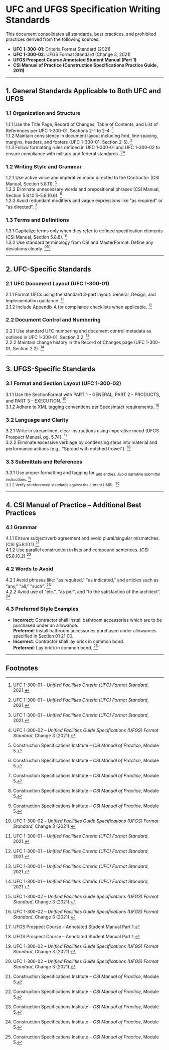 # UFC and UFGS Specification Writing Standards

This document consolidates all standards, best practices, and prohibited practices derived from the following sources:
- **UFC 1-300-01**: Criteria Format Standard (2021)
- **UFC 1-300-02**: UFGS Format Standard (Change 3, 2021)
- **UFGS Prospect Course Annotated Student Manual (Part 1)**
- **CSI Manual of Practice (Construction Specifications Practice Guide, 2011)**

---

## 1. General Standards Applicable to Both UFC and UFGS

### 1.1 Organization and Structure
1.1.1 Use the Title Page, Record of Changes, Table of Contents, and List of References per UFC 1-300-01, Sections 2-1 to 2-4. [^1]  
1.1.2 Maintain consistency in document layout including font, line spacing, margins, headers, and footers (UFC 1-300-01, Section 2-5). [^1]  
1.1.3 Follow formatting rules defined in UFC 1-300-01 and UFC 1-300-02 to ensure compliance with military and federal standards. [^1][^2]

### 1.2 Writing Style and Grammar
1.2.1 Use active voice and imperative mood directed to the Contractor (CSI Manual, Section 5.8.11). [^4]  
1.2.2 Eliminate unnecessary words and prepositional phrases (CSI Manual, Section 5.8.10.5–5.8.10.6). [^4]  
1.2.3 Avoid redundant modifiers and vague expressions like "as required" or "as directed". [^4]

### 1.3 Terms and Definitions
1.3.1 Capitalize terms only when they refer to defined specification elements (CSI Manual, Section 5.8.8). [^4]  
1.3.2 Use standard terminology from CSI and MasterFormat. Define any deviations clearly. [^4][^2]

---

## 2. UFC-Specific Standards

### 2.1 UFC Document Layout (UFC 1-300-01)
2.1.1 Format UFCs using the standard 3-part layout: General, Design, and Implementation guidance. [^1]  
2.1.2 Include Appendix A for compliance checklists when applicable. [^1]

### 2.2 Document Control and Numbering
2.2.1 Use standard UFC numbering and document control metadata as outlined in UFC 1-300-01, Section 3.2. [^1]  
2.2.2 Maintain change history in the Record of Changes page (UFC 1-300-01, Section 2.2). [^1]

---

## 3. UFGS-Specific Standards

### 3.1 Format and Section Layout (UFC 1-300-02)
3.1.1 Use the SectionFormat with PART 1 – GENERAL, PART 2 – PRODUCTS, and PART 3 – EXECUTION. [^2]  
3.1.2 Adhere to XML tagging conventions per SpecsIntact requirements. [^2]

### 3.2 Language and Clarity
3.2.1 Write in streamlined, clear instructions using imperative mood (UFGS Prospect Manual, pg. 5.74). [^3]  
3.2.2 Eliminate excessive verbiage by condensing steps into material and performance actions (e.g., "Spread with notched trowel"). [^3]

### 3.3 Submittals and References
3.3.1 Use proper formatting and tagging for <SUB> and <ITM> entries. Avoid narrative submittal instructions. [^2]  
3.3.2 Verify all referenced standards against the current UMRL. [^2]

---

## 4. CSI Manual of Practice – Additional Best Practices

### 4.1 Grammar
4.1.1 Ensure subject/verb agreement and avoid plural/singular mismatches. (CSI §5.8.10.1) [^4]  
4.1.2 Use parallel construction in lists and compound sentences. (CSI §5.8.10.2) [^4]

### 4.2 Words to Avoid
4.2.1 Avoid phrases like: "as required," "as indicated," and articles such as "any," "all," "such". [^4]  
4.2.2 Avoid use of "etc.", "as per", and “to the satisfaction of the architect”. [^4]

### 4.3 Preferred Style Examples
- **Incorrect**: Contractor shall install bathroom accessories which are to be purchased under an allowance.  
  **Preferred**: Install bathroom accessories purchased under allowances specified in Section 01 21 00.  
- **Incorrect**: Contractor shall lay brick in common bond.  
  **Preferred**: Lay brick in common bond. [^4]

---

## Footnotes

[^1]: UFC 1-300-01 – *Unified Facilities Criteria (UFC) Format Standard*, 2021.  
[^2]: UFC 1-300-02 – *Unified Facilities Guide Specifications (UFGS) Format Standard*, Change 3 (2021).  
[^3]: UFGS Prospect Course – Annotated Student Manual Part 1.  
[^4]: Construction Specifications Institute – *CSI Manual of Practice*, Module 5.
